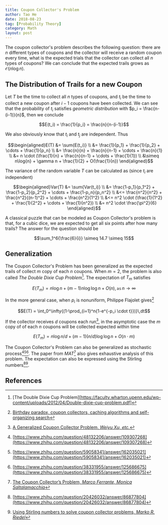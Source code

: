 ```yaml
---
title: Coupon Collector's Problem
author: Tao He
date: 2018-08-23
tag: [Probability Theory]
category: Math
layout: post
---
```


The coupon collector's problem describes the following question: there are $n$ different types of
coupons and the collector will receive a random coupon every time, what is the expected trials
that the collector can collect all $n$ types of coupons? We can conclude that the expected trails
grows as $\mathcal{O}(n\log{n})$.


<!--more-->

The Distribution of Trails for a new Coupon
-------------------------------------------

Let $T$ be the time to collect all $n$ types of coupons, and $t_i$ be the time to collect a new
coupon after $i-1$ coupons have been collected. We can see that the probability of $t_i$ satisfies
_geometric distribution_ with $p_i = \frac{n-(i-1)}{n}$, then we conclude

$$E(t_i) = \frac{1}{p_i} = \frac{n}{n-(i-1)}$$

We also obviously know that $t_i$ and $t_j$ are independent. Thus

$$\begin{aligned}E(T) &= \sum{E(t_i)} \\
                      &= \frac{1}{p_1} + \frac{1}{p_2} + \cdots + \frac{1}{p_n} \\
                      &= \frac{n}{n} + \frac{n}{n-1} + \cdots + \frac{n}{1} \\
                      &= n \cdot (\frac{1}{n} + \frac{n}{n-1} + \cdots + \frac{1}{1}) \\
                      &\simeq n\log{n} + \gamma n + \frac{1}{2} + O(\frac{1}{n})
\end{aligned}$$

The variance of the random variable $T$ can be calculated as (since $t_i$ are independent)

$$\begin{aligned}Var(T) &= \sum{Var(t_i)} \\
                        &= \frac{1-p_1}{p_1^2} + \frac{1-p_2}{p_2^2} + \cdots + \frac{1-p_n}{p_n^2} \\
                        &<= \frac{n^2}{n^2} + \frac{n^2}{(n-1)^2} + \cdots + \frac{n^2}{1^2} \\
                        &<= n^2 \cdot (\frac{1}{1^2} + \frac{1}{2^2} + \cdots + \frac{1}{n^2}) \\
                        &= n^2 \cdot \frac{\pi^2}{6}
\end{aligned}$$

A classical puzzle that can be modeled as Coupon Collector's problem is that, for a cubic dice, we
are expected to get all six points after how many trails? The answer for the question should be

$$\sum_1^6{\frac{6}{i}} \simeq 14.7 \simeq 15$$

Generalization
--------------

The Coupon Collector's Problem has been generalized as the expected trails of collect $m$ copy of
each $n$ coupons. When $m=2$, the problem is also called _The Double Dixie Cup Problem_[^9].
The expectation of $T_m$ satisfies

$$E(T_m) = n\log{n} + (m-1) n \log{\log{n}} + O(n), \texttt{as}\, n \to \infty$$

In the more general case, when $p_i$ is nonuniform, Philippe Flajolet gives[^1]

$$E(T) = \int_0^\infty{(1-\prod_{i=1}^n{1-e^{-p_i \cdot t}})}\,dt$$

If the collector receives $d$ coupons each run[^6], in the asymptotic case the $m$ copy of of each $n$
coupons will be collected expected within time

$$E(T_m) = n\log{n}/d + (m-1) (n/d) \log{\log{n}} + O(n \cdot m)$$

The Coupon Collector's Problem can also be generalized as stochastic process[^2][^3][^4]. The paper from
_MAT_[^7] also gives exhaustive analysis of this problem. The expectation can also be expressed using
the Stirling numbers[^5][^8].

References
----------

[^1]: [Birthday paradox, coupon collectors, caching algorithms and self-organizing search](http://citeseerx.ist.psu.edu/viewdoc/download?doi=10.1.1.217.5965&rep=rep1&type=pdf)
[^2]: [https://www.zhihu.com/question/48132206/answer/109307268](https://www.zhihu.com/question/48132206/answer/109307268)
[^3]: [https://www.zhihu.com/question/59058341/answer/162035021](https://www.zhihu.com/question/59058341/answer/162035021)
[^4]: [https://www.zhihu.com/question/38331955/answer/125686675](https://www.zhihu.com/question/38331955/answer/125686675)
[^5]: [https://www.zhihu.com/question/20426032/answer/86877804](https://www.zhihu.com/question/20426032/answer/86877804)
[^6]: [A Generalized Coupon Collector Problem, _Weiyu Xu, etc._](https://people.ece.cornell.edu/atang/pub/11/Coupon_collector.pdf)
[^7]: [The Coupon Collector’s Problem, _Marco Ferrante, Monica Saltalamacchia_](http://mat.uab.cat/matmat/PDFv2014/v2014n02.pdf)
[^8]: [Using Stirling numbers to solve coupon collector problems, _Marko R. Riedel_](http://pnp.mathematik.uni-stuttgart.de/iadm/Riedel/papers/coupon-stirling.pdf)
[^9]: [The Double Dixie Cup Problem][https://faculty.wharton.upenn.edu/wp-content/uploads/2012/04/Double-dixie-cup-problem.pdf]
